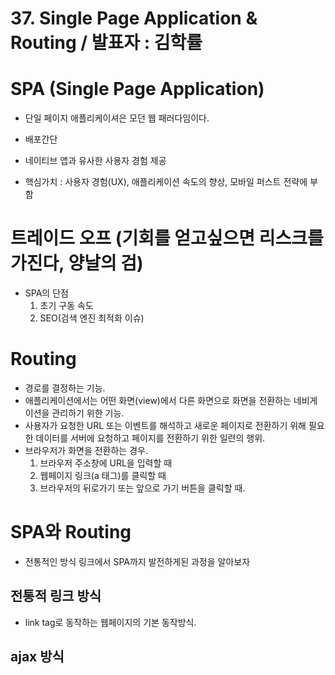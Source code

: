 # 37. Single Page Application & Routing / 발표자 : 김학률

# SPA (Single Page Application)

- 단일 페이지 애플리케이셔은 모던 웹 패러다임이다.
- 배포간단
- 네이티브 앱과 유사한 사용자 경험 제공

- 핵심가치 : 사용자 경험(UX), 애플리케이션 속도의 향상, 모바일 퍼스트 전략에 부합

# 트레이드 오프 (기회를 얻고싶으면 리스크를 가진다, 양날의 검)

- SPA의 단점
  1. 초기 구동 속도
  2. SEO(검색 엔진 최적화 이슈)

# Routing

- 경로를 결정하는 기능.
- 애플리케이션에서는 어떤 화면(view)에서 다른 화면으로 화면을 전환하는 네비게이션을 관리하기 위한 기능.
- 사용자가 요청한 URL 또는 이벤트를 해석하고 새로운 페이지로 전환하기 위해 필요한 데이터를 서버에 요청하고 페이지를 전환하기 위한 일련의 행위.
- 브라우저가 화면을 전환하는 경우.
  1. 브라우저 주소창에 URL을 입력할 때
  2. 웹페이지 링크(a 태그)를 클릭할 때
  3. 브라우저의 뒤로가기 또는 앞으로 가기 버튼을 클릭할 때.

# SPA와 Routing

- 전통적인 방식 링크에서 SPA까지 발전하게된 과정을 알아보자

## 전통적 링크 방식

- link tag로 동작하는 웹페이지의 기본 동작방식.

## ajax 방식
